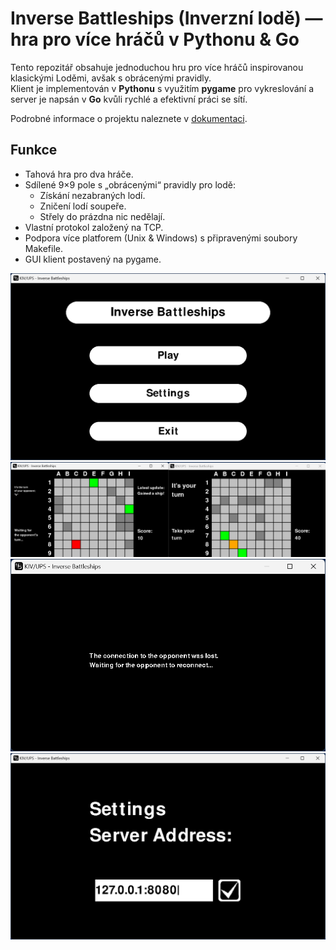 # Inverse Battleships (Inverzní lodě) — hra pro více hráčů v Pythonu & Go

Tento repozitář obsahuje jednoduchou hru pro více hráčů inspirovanou klasickými Loděmi, avšak s obrácenými pravidly.  
Klient je implementován v **Pythonu** s využitím **pygame** pro vykreslování a server je napsán v **Go** kvůli rychlé a efektivní práci se sítí.

Podrobné informace o projektu naleznete v [dokumentaci](./docs/doc_cz.md).

## Funkce
- Tahová hra pro dva hráče.
- Sdílené 9×9 pole s „obrácenými“ pravidly pro lodě:
  - Získání nezabraných lodí.
  - Zničení lodí soupeře.
  - Střely do prázdna nic nedělají.
- Vlastní protokol založený na TCP.
- Podpora více platforem (Unix & Windows) s připravenými soubory Makefile.
- GUI klient postavený na pygame.

![Snímek obrazovky hry 01](./docs/screenshot_01.png)
![Snímek obrazovky hry 02](./docs/screenshot_02.png)
![Snímek obrazovky hry 03](./docs/screenshot_03.png)
![Snímek obrazovky hry 04](./docs/screenshot_04.png)